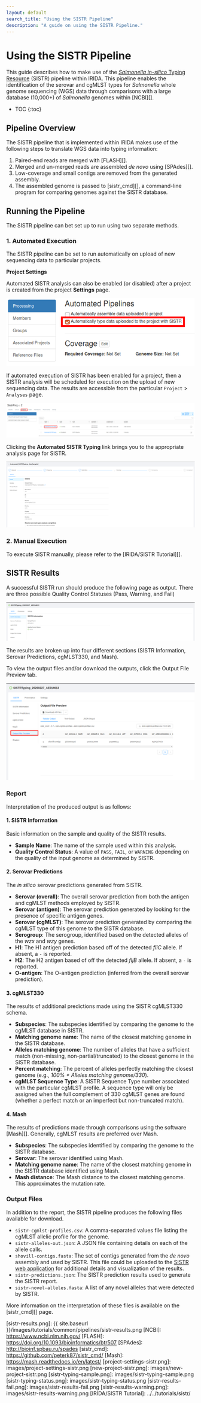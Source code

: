 ```yaml
---
layout: default
search_title: "Using the SISTR Pipeline"
description: "A guide on using the SISTR Pipeline."
---
```


# Using the SISTR Pipeline

This guide describes how to make use of the [*Salmonella in-silico* Typing Resource][sistr-web] (SISTR) pipeline within IRIDA. This pipeline enables the identification of the serovar and cgMLST types for *Salmonella* whole genome sequencing (WGS) data through comparisons with a large database (10,000+) of *Salmonella* genomes within [NCBI][].

* TOC
{:toc}

## Pipeline Overview

The SISTR pipeline that is implemented within IRIDA makes use of the following steps to translate WGS data into typing information:

1. Paired-end reads are merged with [FLASH][].
2. Merged and un-merged reads are assembled *de novo* using [SPAdes][].
3. Low-coverage and small contigs are removed from the generated assembly.
4. The assembled genome is passed to [sistr_cmd][], a command-line program for comparing genomes against the SISTR database.

## Running the Pipeline

The SISTR pipeline can bet set up to run using two separate methods.

### 1. Automated Execution

The SISTR pipeline can be set to run automatically on upload of new sequencing data to particular projects.

**Project Settings**

   Automated SISTR analysis can also be enabled (or disabled) after a project is created from the project **Settings** page.

   ![project-settings-sistr.png](images/project-settings-sistr.png)

If automated execution of SISTR has been enabled for a project, then a SISTR analysis will be scheduled for execution on the upload of new sequencing data.  The results are accessible from the particular `Project` > `Analyses` page.

![sistr-typing-analysis-page.png](images/sistr-typing-analysis-page.png)

Clicking the **Automated SISTR Typing** link brings you to the appropriate analysis page for SISTR.

![sistr-typing-status.png](images/sistr-typing-status.png)

### 2. Manual Execution

To execute SISTR manually, please refer to the [IRIDA/SISTR Tutorial][].

## SISTR Results

A successful SISTR run should produce the following page as output. There are three possible Quality Control Statuses (Pass, Warning, and Fail)

![sistr-results.png](images/sistr-results.png)

The results are broken up into four different sections (SISTR Information, Serovar Predictions, cgMLST330, and Mash).

To view the output files and/or download the outputs, click the Output File Preview tab.

![sistr-results-outputs.png](images/sistr-results-outputs.png)

### Report

Interpretation of the produced output is as follows:

#### 1. SISTR Information

Basic information on the sample and quality of the SISTR results.

* **Sample Name**: The name of the sample used within this analysis.
* **Quality Control Status**: A value of `PASS`, `FAIL`, or `WARNING` depending on the quality of the input genome as determined by SISTR.

#### 2. Serovar Predictions

The *in silico* serovar predictions generated from SISTR.

* **Serovar (overall)**: The overall serovar prediction from both the antigen and cgMLST methods employed by SISTR.
* **Serovar (antigen)**: The serovar prediction generated by looking for the presence of specific antigen genes.
* **Serovar (cgMLST)**: The serovar prediction generated by comparing the cgMLST type of this genome to the SISTR database.
* **Serogroup**: The serogroup, identified based on the detected alleles of the *wzx* and *wzy* genes.
* **H1**: The H1 antigen prediction based off of the detected *fliC* allele. If absent, a `-` is reported.
* **H2**: The H2 antigen based of off the detected *fljB* allele. If absent, a `-` is reported.
* **O-antigen**: The O-antigen prediction (inferred from the overall serovar prediction).

#### 3. cgMLST330

The results of additional predictions made using the SISTR cgMLST330 schema.

* **Subspecies**: The subspecies identified by comparing the genome to the cgMLST database in SISTR.
* **Matching genome name**: The name of the closest matching genome in the SISTR database.
* **Alleles matching genome**: The number of alleles that have a sufficient match (non-missing, non-partial/truncated) to the closest genome in the SISTR database.
* **Percent matching**: The percent of alleles perfectly matching the closest genome (e.g., _100% * Alleles matching genome/330_).
* **cgMLST Sequence Type**: A SISTR Sequence Type number associated with the particular cgMLST profile. A sequence type will only be assigned when the full complement of 330 cgMLST genes are found (whether a perfect match or an imperfect but non-truncated match).

#### 4. Mash

The results of predictions made through comparisons using the software [Mash][]. Generally, cgMLST results are preferred over Mash.

* **Subspecies**: The subspecies identified by comparing the genome to the SISTR database.
* **Serovar**: The serovar identified using Mash.
* **Matching genome name**: The name of the closest matching genome in the SISTR database identified using Mash.
* **Mash distance**: The Mash distance to the closest matching genome. This approximates the mutation rate.

### Output Files

In addition to the report, the SISTR pipeline produces the following files available for download.

* `sistr-cgmlst-profiles.csv`: A comma-separated values file listing the cgMLST allelic profile for the genome.
* `sistr-alleles-out.json`: A JSON file containing details on each of the allele calls.
* `shovill-contigs.fasta`: The set of contigs generated from the *de novo* assembly and used by SISTR.  This file could be uploaded to the [SISTR web application][sistr-web] for additional details and visualization of the results.
* `sistr-predictions.json`: The SISTR prediction results used to generate the SISTR report.
* `sistr-novel-alleles.fasta`: A list of any novel alleles that were detected by SISTR.

More information on the interpretation of these files is available on the [sistr_cmd][] page.

[sistr-web]: https://lfz.corefacility.ca/sistr-app/
[sistr-results.png]: {{ site.baseurl }}/images/tutorials/common/pipelines/sistr-results.png
[NCBI]: https://www.ncbi.nlm.nih.gov/
[FLASH]: https://doi.org/10.1093/bioinformatics/btr507
[SPAdes]: http://bioinf.spbau.ru/spades
[sistr_cmd]: https://github.com/peterk87/sistr_cmd/
[Mash]: https://mash.readthedocs.io/en/latest/
[project-settings-sistr.png]: images/project-settings-sistr.png
[new-project-sistr.png]: images/new-project-sistr.png
[sistr-typing-sample.png]: images/sistr-typing-sample.png
[sistr-typing-status.png]: images/sistr-typing-status.png
[sistr-results-fail.png]: images/sistr-results-fail.png
[sistr-results-warning.png]: images/sistr-results-warning.png
[IRIDA/SISTR Tutorial]: ../../tutorials/sistr/
